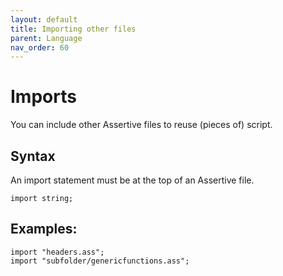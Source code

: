 ```yaml
---
layout: default
title: Importing other files
parent: Language
nav_order: 60
---
```


# Imports
You can include other Assertive files to reuse (pieces of) script.

## Syntax
An import statement must be at the top of an Assertive file.
```
import string;
```

## Examples:
```
import "headers.ass";
import "subfolder/genericfunctions.ass";
```
